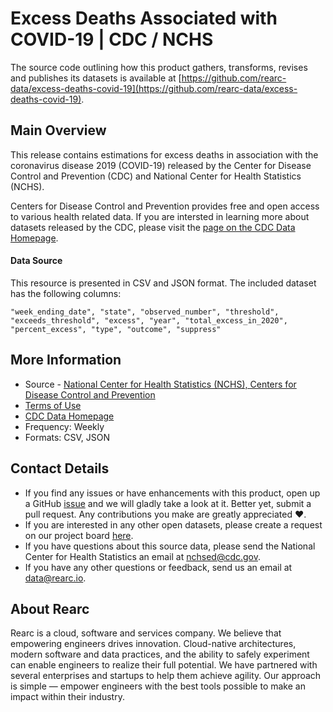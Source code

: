 # Excess Deaths Associated with COVID-19 | CDC / NCHS

The source code outlining how this product gathers, transforms, revises and publishes its datasets is available at [https://github.com/rearc-data/excess-deaths-covid-19](https://github.com/rearc-data/excess-deaths-covid-19).

## Main Overview
This release contains estimations for excess deaths in association with the coronavirus disease 2019 (COVID-19) released by the Center for Disease Control and Prevention (CDC) and National Center for Health Statistics (NCHS).

Centers for Disease Control and Prevention provides free and open access to various health related data. If you are intersted in learning more about datasets released by the CDC, please visit the [page on the CDC Data Homepage](https://data.cdc.gov).

#### Data Source
This resource is presented in CSV and JSON format. The included dataset has the following columns:

`"week_ending_date", "state", "observed_number", "threshold", "exceeds_threshold", "excess", "year", "total_excess_in_2020", "percent_excess", "type", "outcome", "suppress"`

## More Information
- Source - [National Center for Health Statistics (NCHS), Centers for Disease Control and Prevention](https://data.cdc.gov/NCHS/Excess-Deaths-Associated-with-COVID-19/xkkf-xrst) 
- [Terms of Use](https://www.usa.gov/government-works)
- [CDC Data Homepage](https://data.cdc.gov/)
- Frequency: Weekly
- Formats: CSV, JSON

## Contact Details
- If you find any issues or have enhancements with this product, open up a GitHub [issue](https://github.com/rearc-data/excess-deaths-covid-19/issues) and we will gladly take a look at it. Better yet, submit a pull request. Any contributions you make are greatly appreciated :heart:.
- If you are interested in any other open datasets, please create a request on our project board [here](https://github.com/rearc-data/covid-datasets-aws-data-exchange/projects/1).
- If you have questions about this source data, please send the National Center for Health Statistics an email at nchsed@cdc.gov.
- If you have any other questions or feedback, send us an email at data@rearc.io.

## About Rearc
Rearc is a cloud, software and services company. We believe that empowering engineers drives innovation. Cloud-native architectures, modern software and data practices, and the ability to safely experiment can enable engineers to realize their full potential. We have partnered with several enterprises and startups to help them achieve agility. Our approach is simple — empower engineers with the best tools possible to make an impact within their industry.